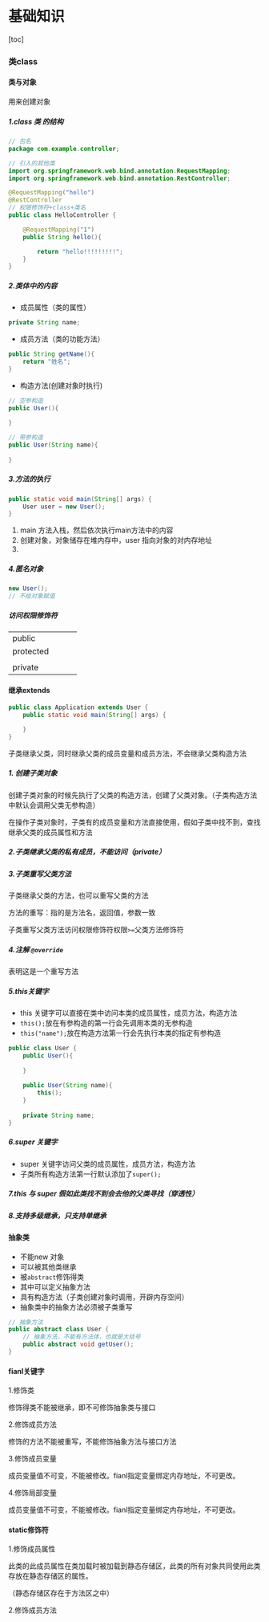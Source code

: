 # 基础知识



[toc]

### 类class

#### 类与对象 

用来创建对象

##### 1.class 类 的结构

```java
// 包名
package com.example.controller;

// 引入的其他类
import org.springframework.web.bind.annotation.RequestMapping;
import org.springframework.web.bind.annotation.RestController;

@RequestMapping("hello")
@RestController
// 权限修饰符+class+类名
public class HelloController {

    @RequestMapping("1")
    public String hello(){

        return "hello!!!!!!!!!";
    }
}
```

##### 2.类体中的内容

- 成员属性（类的属性）

```java
private String name;
```

- 成员方法（类的功能方法）

```java
public String getName(){
    return "姓名";
}
```

- 构造方法(创建对象时执行)

```java
// 空参构造
public User(){
    
}

// 带参构造
public User(String name){
    
}
```

##### 3.方法的执行

```java
public static void main(String[] args) {
	User user = new User();
}
```

1. main 方法入栈，然后依次执行main方法中的内容
2. 创建对象，对象储存在堆内存中，user 指向对象的对内存地址
3. 



##### 4.匿名对象

```java
new User();
// 不给对象赋值
```

##### 访问权限修饰符

|           |      |      |      |
| --------- | ---- | ---- | ---- |
| public    |      |      |      |
| protected |      |      |      |
|           |      |      |      |
| private   |      |      |      |



#### 继承extends

```java
public class Application extends User {
    public static void main(String[] args) {

    }
}
```

子类继承父类，同时继承父类的成员变量和成员方法，不会继承父类构造方法

##### 1. 创建子类对象

创建子类对象的时候先执行了父类的构造方法，创建了父类对象。（子类构造方法中默认会调用父类无参构造）

在操作子类对象时，子类有的成员变量和方法直接使用，假如子类中找不到，查找继承父类的成员属性和方法

##### 2.子类继承父类的私有成员，不能访问（private）

##### 3.子类重写父类方法

子类继承父类的方法，也可以重写父类的方法

方法的重写：指的是方法名，返回值，参数一致

子类重写父类方法访问权限修饰符权限`>=`父类方法修饰符

##### 4.注解 `@override`

表明这是一个重写方法

##### 5.this关键字

- this 关键字可以直接在类中访问本类的成员属性，成员方法，构造方法
- `this();`放在有参构造的第一行会先调用本类的无参构造
- `this("name");`放在构造方法第一行会先执行本类的指定有参构造

```java
public class User {
    public User(){
        
    }
    
    public User(String name){
        this();
    }
    
    private String name;
}
```



##### 6.super 关键字

- super 关键字访问父类的成员属性，成员方法，构造方法
- 子类所有构造方法第一行默认添加了`super();`

##### 7.this 与 super 假如此类找不到会去他的父类寻找（穿透性）

##### 8.支持多级继承，只支持单继承

#### 抽象类

- 不能new 对象
- 可以被其他类继承
- 被`abstract`修饰得类
- 其中可以定义抽象方法
- 具有构造方法（子类创建对象时调用，开辟内存空间）
- 抽象类中的抽象方法必须被子类重写

```java
// 抽象方法
public abstract class User {
	// 抽象方法，不能有方法体，也就是大括号
    public abstract void getUser();
}
```

#### fianl关键字

1.修饰类

修饰得类不能被继承，即不可修饰抽象类与接口

2.修饰成员方法

修饰的方法不能被重写，不能修饰抽象方法与接口方法

3.修饰成员变量

成员变量值不可变，不能被修改。fianl指定变量绑定内存地址，不可更改。

4.修饰局部变量

成员变量值不可变，不能被修改。fianl指定变量绑定内存地址，不可更改。

#### static修饰符

1.修饰成员属性

此类的此成员属性在类加载时被加载到静态存储区，此类的所有对象共同使用此类存放在静态存储区的属性。

（静态存储区存在于方法区之中）

2.修饰成员方法



























